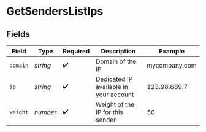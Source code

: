 # GetSendersListIps


## Fields

| Field                                  | Type                                   | Required                               | Description                            | Example                                |
| -------------------------------------- | -------------------------------------- | -------------------------------------- | -------------------------------------- | -------------------------------------- |
| `domain`                               | *string*                               | :heavy_check_mark:                     | Domain of the IP                       | mycompany.com                          |
| `ip`                                   | *string*                               | :heavy_check_mark:                     | Dedicated IP available in your account | 123.98.689.7                           |
| `weight`                               | *number*                               | :heavy_check_mark:                     | Weight of the IP for this sender       | 50                                     |